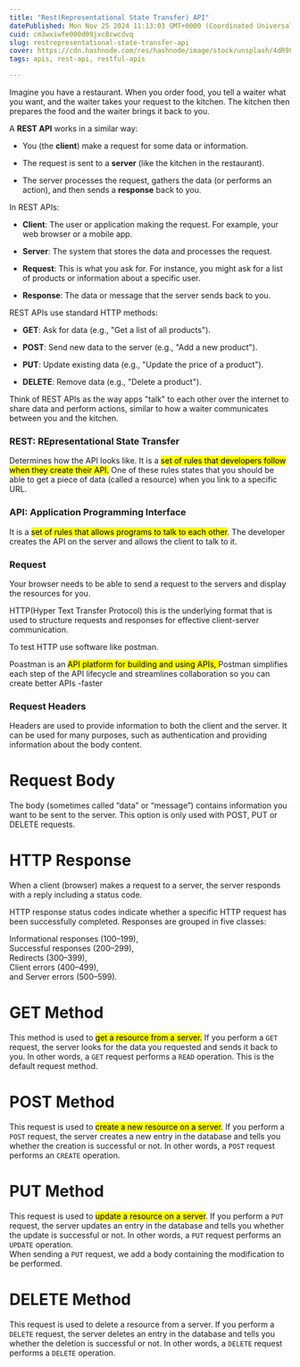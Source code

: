 ```yaml
---
title: "Rest(Representational State Transfer) API"
datePublished: Mon Nov 25 2024 11:13:03 GMT+0000 (Coordinated Universal Time)
cuid: cm3wxiwfe000d09jxc8cwcdvq
slug: restrepresentational-state-transfer-api
cover: https://cdn.hashnode.com/res/hashnode/image/stock/unsplash/4dR9LmMzhT0/upload/7b361081635a429afca10abcb9937a09.jpeg
tags: apis, rest-api, restful-apis

---
```


Imagine you have a restaurant. When you order food, you tell a waiter what you want, and the waiter takes your request to the kitchen. The kitchen then prepares the food and the waiter brings it back to you.

A **REST API** works in a similar way:

* You (the **client**) make a request for some data or information.
    
* The request is sent to a **server** (like the kitchen in the restaurant).
    
* The server processes the request, gathers the data (or performs an action), and then sends a **response** back to you.
    

In REST APIs:

* **Client**: The user or application making the request. For example, your web browser or a mobile app.
    
* **Server**: The system that stores the data and processes the request.
    
* **Request**: This is what you ask for. For instance, you might ask for a list of products or information about a specific user.
    
* **Response**: The data or message that the server sends back to you.
    

REST APIs use standard HTTP methods:

* **GET**: Ask for data (e.g., "Get a list of all products").
    
* **POST**: Send new data to the server (e.g., "Add a new product").
    
* **PUT**: Update existing data (e.g., "Update the price of a product").
    
* **DELETE**: Remove data (e.g., "Delete a product").
    

Think of REST APIs as the way apps "talk" to each other over the internet to share data and perform actions, similar to how a waiter communicates between you and the kitchen.

### REST: REpresentational State Transfer

Determines how the API looks like. It is a <mark> set of rules that developers follow when they create their API.</mark> One of these rules states that you should be able to get a piece of data (called a resource) when you link to a specific URL.

### API: Application Programming Interface

It is a <mark>set of rules that allows programs to talk to each other</mark>. The developer creates the API on the server and allows the client to talk to it.

### Request

Your browser needs to be able to send a request to the servers and display the resources for you.

HTTP(Hyper Text Transfer Protocol) this is the underlying format that is used to structure requests and responses for effective client-server communication.

To test HTTP use software like postman.

Poastman is an <mark>API platform for building and using APIs, </mark> Postman simplifies each step of the API lifecycle and streamlines collaboration so you can create better APIs -faster

### Request Headers

Headers are used to provide information to both the client and the server. It can be used for many purposes, such as authentication and providing information about the body content.

# Request Body

The body (sometimes called “data” or “message”) contains information you want to be sent to the server. This option is only used with POST, PUT or DELETE requests.

# HTTP Response

When a client (browser) makes a request to a server, the server responds with a reply including a status code.

HTTP response status codes indicate whether a specific HTTP request has been successfully completed. Responses are grouped in five classes:

Informational responses (100–199),  
Successful responses (200–299),  
Redirects (300–399),  
Client errors (400–499),  
and Server errors (500–599).

# GET Method

This method is used to <mark> get a resource from a server.</mark> If you perform a `GET` request, the server looks for the data you requested and sends it back to you. In other words, a `GET` request performs a `READ` operation. This is the default request method.

# POST Method

This request is used to <mark>create a new resource on a server</mark>. If you perform a `POST` request, the server creates a new entry in the database and tells you whether the creation is successful or not. In other words, a `POST` request performs an `CREATE` operation.

# PUT Method

This request is used to <mark>update a resource on a server</mark>. If you perform a `PUT` request, the server updates an entry in the database and tells you whether the update is successful or not. In other words, a `PUT` request performs an `UPDATE` operation.  
When sending a `PUT` request, we add a body containing the modification to be performed.

# DELETE Method

This request is used to delete a resource from a server. If you perform a `DELETE` request, the server deletes an entry in the database and tells you whether the deletion is successful or not. In other words, a `DELETE` request performs a `DELETE` operation.